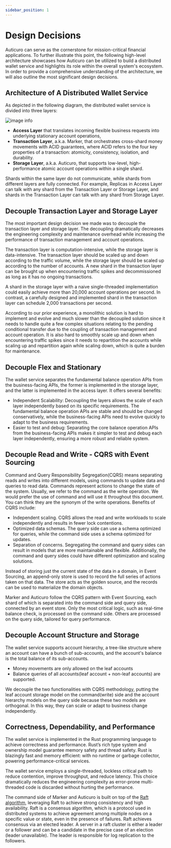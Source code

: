 ```yaml
---
sidebar_position: 1
---
```


# Design Decisions
Auticuro can serve as the cornerstone for mission-critical financial applications. To further illustrate this point, the following high-level architecture showcases how Auticuro can be utilized to build a distributed wallet service and highlights its role within the overall system's ecosystem. In order to provide a comprehensive understanding of the architecture, we will also outline the most significant design decisions.

## Architecture of A Distributed Wallet Service
As depicted in the following diagram, the distributed wallet service is divided into three layers:

![image info](@site/static/img/design/High_level_architecture.svg)

- **Access Layer** that translates incoming flexible business requests into underlying stationary 
account operations,
- **Transaction Layer**, a.k.a. Marker, that orchestrates cross-shard money movements with ACID 
  guarantees, where ACID refers to the four key properties of a transaction: atomicity, consistency, isolation, and durability.
- **Storage Layer**, a.k.a. Auticuro, that supports low-level, high-performance atomic account 
  operations within a single shard.

Shards within the same layer do not communicate, while shards from different layers are fully connected. For example, Replicas in Access Layer can talk with any shard from the Transaction Layer or Storage Layer, and shards in the Transaction Layer can talk with any shard from Storage Layer.

## Decouple Transaction Layer and Storage Layer

The most important design decision we made was to decouple the transaction layer and storage layer. The decoupling dramatically decreases the engineering complexity and maintenance overhead while increasing the performance of transaction management and account operations.

The transaction layer is computation-intensive, while the storage layer is data-intensive. The transaction layer should be scaled up and down according to the traffic volume, while the storage layer should be scaled up according to the number of accounts. A new shard in the transaction layer can be brought up when encountering traffic spikes and decommissioned as long as it has no ongoing transactions.

A shard in the storage layer with a naive single-threaded implementation could easily achieve more than 20,000 account operations per second. In contrast, a carefully designed and implemented shard in the transaction layer can schedule 2,000 transactions per second.

According to our prior experience, a monolithic solution is hard to implement and evolve and much slower than the decoupled solution since it needs to handle quite a few complex situations relating to the pending conditional transfer due to the coupling of transaction management and account operation. It is also hard to smoothly scale up and down when encountering traffic spikes since it needs to repartition the accounts while scaling up and repartition again while scaling down, which is quite a burden for maintenance.


## Decouple Flex and Stationary

The wallet service separates the fundamental balance operation APIs from the business-facing APIs, the former is implemented in the storage layer, and the latter is implemented in the access layer. It offers several benefits:



* Independent Scalability: Decoupling the layers allows the scale of each layer independently based on its specific requirements. The fundamental balance operation APIs are stable and should be changed conservatively, while the business-facing APIs need to evolve quickly to adapt to the business requirements.
* Easier to test and debug: Separating the core balance operation APIs from the business-facing APIs makes it simpler to test and debug each layer independently, ensuring a more robust and reliable system.


## Decouple Read and Write - CQRS with Event Sourcing

Command and Query Responsibility Segregation(CQRS) means separating reads and writes into different models, using commands to update data and queries to read data. Commands represent actions to change the state of the system. Usually, we refer to the command as the write operation. We would prefer the use of command and will use it throughout this document. You can think they are the synonym of the write operations. Benefits of CQRS include:



* Independent scaling. CQRS allows the read and write workloads to scale independently and results in fewer lock contentions.
* Optimized data schemas. The query side can use a schema optimized for queries, while the command side uses a schema optimized for updates.
* Separation of concerns. Segregating the command and query sides can result in models that are more maintainable and flexible. Additionally, the command and query sides could have different optimization and scaling solutions.

Instead of storing just the current state of the data in a domain, in Event Sourcing, an append-only store is used to record the full series of actions taken on that data. The store acts as the golden source, and the records can be used to materialize the domain objects.

Marker and Auticuro follow the CQRS pattern with Event Sourcing, each shard of which is separated into the command side and query side, connected by an event store. Only the most critical logic, such as real-time balance check, is processed on the command side. Others are processed on the query side, tailored for query performance.


## Decouple Account Structure and Storage

The wallet service supports account hierarchy, a tree-like structure where an account can have a bunch of sub-accounts, and the account's balance is the total balance of its sub-accounts.



* Money movements are only allowed on the leaf accounts
* Balance queries of all accounts(leaf account + non-leaf accounts) are supported.

We decouple the two functionalities with CQRS methodology, putting the leaf account storage model on the command(write) side and the account hierarchy models on the query side because these two models are orthogonal. In this way, they can scale or adapt to business change independently.


## Correctness, Dependability, and Performance

The wallet service is implemented in the Rust programming language to achieve correctness and performance. Rust’s rich type system and ownership model guarantee memory safety and thread safety. Rust is blazingly fast and memory efficient: with no runtime or garbage collector, powering performance-critical services.

The wallet service employs a single-threaded, lockless critical path to reduce contention, improve throughput, and reduce latency. This choice dramatically reduces the engineering complexity as error-prone multi-threaded code is discarded without hurting the performance.

The command side of Marker and Auticuro is built on top of the [Raft algorithm](https://raft.github.io/), leveraging Raft to achieve strong consistency and high availability. Raft is a consensus algorithm, which is a protocol used in distributed systems to achieve agreement among multiple nodes on a specific value or state, even in the presence of failures. Raft achieves consensus via an elected leader. A server in a raft cluster is either a leader or a follower and can be a candidate in the precise case of an election (leader unavailable). The leader is responsible for log replication to the followers.
